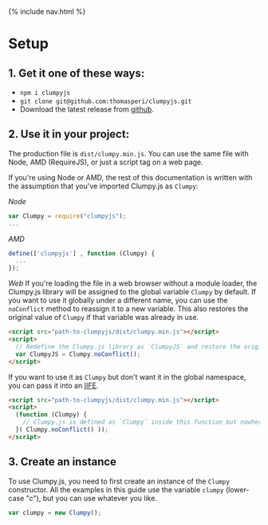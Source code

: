 {% include nav.html %}

# Setup

## 1. Get it one of these ways:
* `npm i clumpyjs`
* `git clone git@github.com:thomasperi/clumpyjs.git`
* Download the latest release from [github](https://github.com/thomasperi/clumpyjs/releases).

## 2. Use it in your project:
The production file is `dist/clumpy.min.js`. You can use the same file with Node, AMD (RequireJS), or just a script tag on a web page.

If you're using Node or AMD, the rest of this documentation is written with the assumption that you've imported Clumpy.js as `Clumpy`:

*Node*
```javascript
var Clumpy = require("clumpyjs");
...
```

*AMD*
```javascript
define(['clumpyjs'] , function (Clumpy) {
  ...
});
```

*Web*
If you're loading the file in a web browser without a module loader, the Clumpy.js library will be assigned to the global variable `Clumpy` by default. If you want to use it globally under a different name, you can use the `noConflict` method to reassign it to a new variable. This also restores the original value of `Clumpy` if that variable was already in use.

```html
<script src="path-to-clumpyjs/dist/clumpy.min.js"></script>
<script>
  // Redefine the Clumpy.js library as `ClumpyJS` and restore the original `Clumpy`.
  var ClumpyJS = Clumpy.noConflict();
</script>
```

If you want to use it as `Clumpy` but don't want it in the global namespace, you can pass it into an [IIFE](https://developer.mozilla.org/en-US/docs/Glossary/IIFE).

```html
<script src="path-to-clumpyjs/dist/clumpy.min.js"></script>
<script>
  (function (Clumpy) {
    // Clumpy.js is defined as `Clumpy` inside this function but nowhere else.
  }( Clumpy.noConflict() ));
</script>
```

## 3. Create an instance
To use Clumpy.js, you need to first create an instance of the `Clumpy` constructor. All the examples in this guide use the variable `clumpy` (lower-case "c"), but you can use whatever you like.

```javascript
var clumpy = new Clumpy();
```
